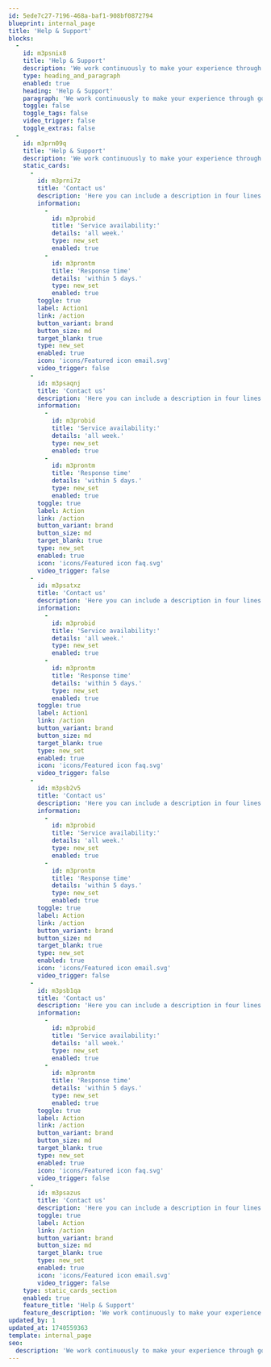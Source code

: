 ```yaml
---
id: 5ede7c27-7196-468a-baf1-908bf0872794
blueprint: internal_page
title: 'Help & Support'
blocks:
  -
    id: m3psnix8
    title: 'Help & Support'
    description: 'We work continuously to make your experience through government services easier, see what support channel suits better your necessities.'
    type: heading_and_paragraph
    enabled: true
    heading: 'Help & Support'
    paragraph: 'We work continuously to make your experience through government services easier, see what support channel suits better your necessities.'
    toggle: false
    toggle_tags: false
    video_trigger: false
    toggle_extras: false
  -
    id: m3prn09q
    title: 'Help & Support'
    description: 'We work continuously to make your experience through government services easier, see what support channel suits better your necessities.'
    static_cards:
      -
        id: m3prni7z
        title: 'Contact us'
        description: 'Here you can include a description in four lines. Here you can include a description in four lines.'
        information:
          -
            id: m3probid
            title: 'Service availability:'
            details: 'all week.'
            type: new_set
            enabled: true
          -
            id: m3prontm
            title: 'Response time'
            details: 'within 5 days.'
            type: new_set
            enabled: true
        toggle: true
        label: Action1
        link: /action
        button_variant: brand
        button_size: md
        target_blank: true
        type: new_set
        enabled: true
        icon: 'icons/Featured icon email.svg'
        video_trigger: false
      -
        id: m3psaqnj
        title: 'Contact us'
        description: 'Here you can include a description in four lines. Here you can include a description in four lines.'
        information:
          -
            id: m3probid
            title: 'Service availability:'
            details: 'all week.'
            type: new_set
            enabled: true
          -
            id: m3prontm
            title: 'Response time'
            details: 'within 5 days.'
            type: new_set
            enabled: true
        toggle: true
        label: Action
        link: /action
        button_variant: brand
        button_size: md
        target_blank: true
        type: new_set
        enabled: true
        icon: 'icons/Featured icon faq.svg'
        video_trigger: false
      -
        id: m3psatxz
        title: 'Contact us'
        description: 'Here you can include a description in four lines. Here you can include a description in four lines.'
        information:
          -
            id: m3probid
            title: 'Service availability:'
            details: 'all week.'
            type: new_set
            enabled: true
          -
            id: m3prontm
            title: 'Response time'
            details: 'within 5 days.'
            type: new_set
            enabled: true
        toggle: true
        label: Action1
        link: /action
        button_variant: brand
        button_size: md
        target_blank: true
        type: new_set
        enabled: true
        icon: 'icons/Featured icon faq.svg'
        video_trigger: false
      -
        id: m3psb2v5
        title: 'Contact us'
        description: 'Here you can include a description in four lines. Here you can include a description in four lines.'
        information:
          -
            id: m3probid
            title: 'Service availability:'
            details: 'all week.'
            type: new_set
            enabled: true
          -
            id: m3prontm
            title: 'Response time'
            details: 'within 5 days.'
            type: new_set
            enabled: true
        toggle: true
        label: Action
        link: /action
        button_variant: brand
        button_size: md
        target_blank: true
        type: new_set
        enabled: true
        icon: 'icons/Featured icon email.svg'
        video_trigger: false
      -
        id: m3psb1qa
        title: 'Contact us'
        description: 'Here you can include a description in four lines. Here you can include a description in four lines.'
        information:
          -
            id: m3probid
            title: 'Service availability:'
            details: 'all week.'
            type: new_set
            enabled: true
          -
            id: m3prontm
            title: 'Response time'
            details: 'within 5 days.'
            type: new_set
            enabled: true
        toggle: true
        label: Action
        link: /action
        button_variant: brand
        button_size: md
        target_blank: true
        type: new_set
        enabled: true
        icon: 'icons/Featured icon faq.svg'
        video_trigger: false
      -
        id: m3psazus
        title: 'Contact us'
        description: 'Here you can include a description in four lines. Here you can include a description in four lines.'
        toggle: true
        label: Action
        link: /action
        button_variant: brand
        button_size: md
        target_blank: true
        type: new_set
        enabled: true
        icon: 'icons/Featured icon email.svg'
        video_trigger: false
    type: static_cards_section
    enabled: true
    feature_title: 'Help & Support'
    feature_description: 'We work continuously to make your experience through government services easier, see what support channel suits better your necessities.'
updated_by: 1
updated_at: 1740559363
template: internal_page
seo:
  description: 'We work continuously to make your experience through government services easier, see what support channel suits better your necessities.'
---
```

